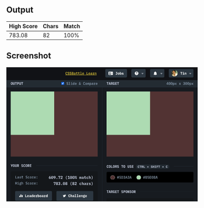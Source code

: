 ## Output

| High Score | Chars | Match |
| ---------- | ----- | ----- |
| 783.08     | 82    | 100%  |

## Screenshot

![1-simply-square](screenshot.png)
